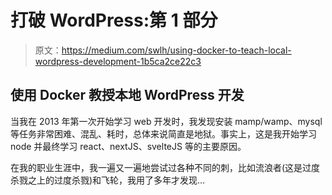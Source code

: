 # 打破 WordPress:第 1 部分

> 原文：<https://medium.com/swlh/using-docker-to-teach-local-wordpress-development-1b5ca2ce22c3>

## 使用 Docker 教授本地 WordPress 开发

当我在 2013 年第一次开始学习 web 开发时，我发现安装 mamp/wamp、mysql 等任务非常困难、混乱、耗时，总体来说简直是地狱。事实上，这是我开始学习 node 并最终学习 react、nextJS、svelteJS 等的主要原因。

在我的职业生涯中，我一遍又一遍地尝试过各种不同的刺，比如流浪者(这是过度杀戮之上的过度杀戮)和飞轮，我用了多年才发现…